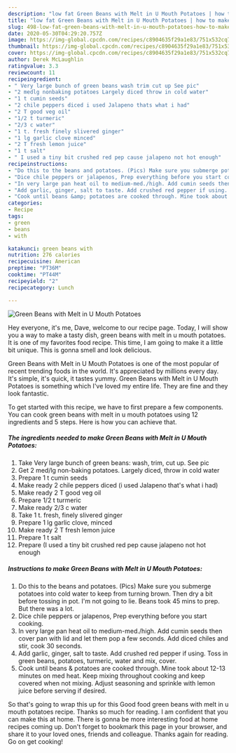 ```yaml
---
description: "low fat Green Beans with Melt in U Mouth Potatoes | how to make the best Green Beans with Melt in U Mouth Potatoes"
title: "low fat Green Beans with Melt in U Mouth Potatoes | how to make the best Green Beans with Melt in U Mouth Potatoes"
slug: 498-low-fat-green-beans-with-melt-in-u-mouth-potatoes-how-to-make-the-best-green-beans-with-melt-in-u-mouth-potatoes
date: 2020-05-30T04:29:20.757Z
image: https://img-global.cpcdn.com/recipes/c8904635f29a1e83/751x532cq70/green-beans-with-melt-in-u-mouth-potatoes-recipe-main-photo.jpg
thumbnail: https://img-global.cpcdn.com/recipes/c8904635f29a1e83/751x532cq70/green-beans-with-melt-in-u-mouth-potatoes-recipe-main-photo.jpg
cover: https://img-global.cpcdn.com/recipes/c8904635f29a1e83/751x532cq70/green-beans-with-melt-in-u-mouth-potatoes-recipe-main-photo.jpg
author: Derek McLaughlin
ratingvalue: 3.3
reviewcount: 11
recipeingredient:
- " Very large bunch of green beans wash trim cut up See pic"
- "2 medlg nonbaking potatoes Largely diced throw in cold water"
- "1 t cumin seeds"
- "2 chile peppers diced i used Jalapeno thats what i had"
- "2 T good veg oil"
- "1/2 t turmeric"
- "2/3 c water"
- "1 t. fresh finely slivered ginger"
- "1 lg garlic clove minced"
- "2 T fresh lemon juice"
- "1 t salt"
- " I used a tiny bit crushed red pep cause jalapeno not hot enough"
recipeinstructions:
- "Do this to the beans and potatoes. (Pics) Make sure you submerge potatoes into cold water to keep from turning brown. Then dry a bit before tossing in pot. I&#39;m not going to lie. Beans took 45 mins to prep. But there was a lot."
- "Dice chile peppers or jalapenos, Prep everything before you start cooking."
- "In very large pan heat oil to medium-med./high. Add cumin seeds then cover pan with lid and let them pop a few seconds. Add diced chiles and stir, cook 30 seconds."
- "Add garlic, ginger, salt to taste. Add crushed red pepper if using. Toss in green beans, potatoes, turmeric, water and mix, cover."
- "Cook until beans &amp; potatoes are cooked through. Mine took about 12-13 minutes on med heat. Keep mixing throughout cooking and keep covered when not mixing. Adjust seasoning and sprinkle with lemon juice before serving if desired."
categories:
- Recipe
tags:
- green
- beans
- with

katakunci: green beans with 
nutrition: 276 calories
recipecuisine: American
preptime: "PT36M"
cooktime: "PT44M"
recipeyield: "2"
recipecategory: Lunch

---
```



![Green Beans with Melt in U Mouth Potatoes](https://img-global.cpcdn.com/recipes/c8904635f29a1e83/751x532cq70/green-beans-with-melt-in-u-mouth-potatoes-recipe-main-photo.jpg)

Hey everyone, it's me, Dave, welcome to our recipe page. Today, I will show you a way to make a tasty dish, green beans with melt in u mouth potatoes. It is one of my favorites food recipe. This time, I am going to make it a little bit unique. This is gonna smell and look delicious.

Green Beans with Melt in U Mouth Potatoes is one of the most popular of recent trending foods in the world. It's appreciated by millions every day. It's simple, it's quick, it tastes yummy. Green Beans with Melt in U Mouth Potatoes is something which I've loved my entire life. They are fine and they look fantastic.




To get started with this recipe, we have to first prepare a few components. You can cook green beans with melt in u mouth potatoes using 12 ingredients and 5 steps. Here is how you can achieve that.

<!--inarticleads1-->

##### The ingredients needed to make Green Beans with Melt in U Mouth Potatoes:

1. Take  Very large bunch of green beans: wash, trim, cut up. See pic
1. Get 2 med/lg non-baking potatoes. Largely diced, throw in cold water
1. Prepare 1 t cumin seeds
1. Make ready 2 chile peppers diced (i used Jalapeno that&#39;s what i had)
1. Make ready 2 T good veg oil
1. Prepare 1/2 t turmeric
1. Make ready 2/3 c water
1. Take 1 t. fresh, finely slivered ginger
1. Prepare 1 lg garlic clove, minced
1. Make ready 2 T fresh lemon juice
1. Prepare 1 t salt
1. Prepare  (I used a tiny bit crushed red pep cause jalapeno not hot enough




<!--inarticleads2-->

##### Instructions to make Green Beans with Melt in U Mouth Potatoes:

1. Do this to the beans and potatoes. (Pics) Make sure you submerge potatoes into cold water to keep from turning brown. Then dry a bit before tossing in pot. I&#39;m not going to lie. Beans took 45 mins to prep. But there was a lot.
1. Dice chile peppers or jalapenos, Prep everything before you start cooking.
1. In very large pan heat oil to medium-med./high. Add cumin seeds then cover pan with lid and let them pop a few seconds. Add diced chiles and stir, cook 30 seconds.
1. Add garlic, ginger, salt to taste. Add crushed red pepper if using. Toss in green beans, potatoes, turmeric, water and mix, cover.
1. Cook until beans &amp; potatoes are cooked through. Mine took about 12-13 minutes on med heat. Keep mixing throughout cooking and keep covered when not mixing. Adjust seasoning and sprinkle with lemon juice before serving if desired.




So that's going to wrap this up for this Good food green beans with melt in u mouth potatoes recipe. Thanks so much for reading. I am confident that you can make this at home. There is gonna be more interesting food at home recipes coming up. Don't forget to bookmark this page in your browser, and share it to your loved ones, friends and colleague. Thanks again for reading. Go on get cooking!

